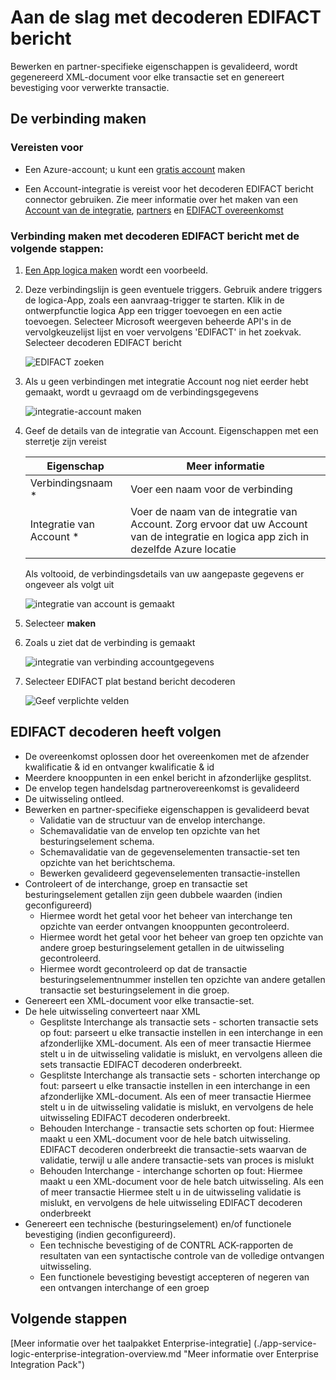 <properties 
    pageTitle="Meer informatie over Enterprise Integration Pack decoderen EDIFACT bericht verbindingslijn | App-Service van Microsoft Azure | Microsoft Azure" 
    description="Informatie over het gebruik van partners met de apps Enterprise Integration Pack en logica" 
    services="logic-apps" 
    documentationCenter=".net,nodejs,java"
    authors="padmavc" 
    manager="erikre" 
    editor=""/>

<tags 
    ms.service="logic-apps" 
    ms.workload="integration" 
    ms.tgt_pltfrm="na" 
    ms.devlang="na" 
    ms.topic="article" 
    ms.date="08/15/2016" 
    ms.author="padmavc"/>

# <a name="get-started-with-decode-edifact-message"></a>Aan de slag met decoderen EDIFACT bericht

Bewerken en partner-specifieke eigenschappen is gevalideerd, wordt gegenereerd XML-document voor elke transactie set en genereert bevestiging voor verwerkte transactie.

## <a name="create-the-connection"></a>De verbinding maken

### <a name="prerequisites"></a>Vereisten voor

* Een Azure-account; u kunt een [gratis account](https://azure.microsoft.com/free) maken

* Een Account-integratie is vereist voor het decoderen EDIFACT bericht connector gebruiken. Zie meer informatie over het maken van een [Account van de integratie](./app-service-logic-enterprise-integration-create-integration-account.md), [partners](./app-service-logic-enterprise-integration-partners.md) en [EDIFACT overeenkomst](./app-service-logic-enterprise-integration-edifact.md)

### <a name="connect-to-decode-edifact-message-using-the-following-steps"></a>Verbinding maken met decoderen EDIFACT bericht met de volgende stappen:

1. [Een App logica maken](./app-service-logic-create-a-logic-app.md) wordt een voorbeeld.

2. Deze verbindingslijn is geen eventuele triggers. Gebruik andere triggers de logica-App, zoals een aanvraag-trigger te starten.  Klik in de ontwerpfunctie logica App een trigger toevoegen en een actie toevoegen.  Selecteer Microsoft weergeven beheerde API's in de vervolgkeuzelijst lijst en voer vervolgens 'EDIFACT' in het zoekvak.  Selecteer decoderen EDIFACT bericht

    ![EDIFACT zoeken](./media/app-service-logic-enterprise-integration-edifactorconnector/edifactdecodeimage1.png)
    
3. Als u geen verbindingen met integratie Account nog niet eerder hebt gemaakt, wordt u gevraagd om de verbindingsgegevens

    ![integratie-account maken](./media/app-service-logic-enterprise-integration-edifactorconnector/edifactdecodeimage2.png)  

4. Geef de details van de integratie van Account.  Eigenschappen met een sterretje zijn vereist

  	| Eigenschap | Meer informatie |
  	| -------- | ------- |
  	| Verbindingsnaam * | Voer een naam voor de verbinding |
  	| Integratie van Account * | Voer de naam van de integratie van Account. Zorg ervoor dat uw Account van de integratie en logica app zich in dezelfde Azure locatie |

    Als voltooid, de verbindingsdetails van uw aangepaste gegevens er ongeveer als volgt uit

    ![integratie van account is gemaakt](./media/app-service-logic-enterprise-integration-edifactorconnector/edifactdecodeimage3.png)  

5. Selecteer **maken**

6. Zoals u ziet dat de verbinding is gemaakt

    ![integratie van verbinding accountgegevens](./media/app-service-logic-enterprise-integration-edifactorconnector/edifactdecodeimage5.png)  

7. Selecteer EDIFACT plat bestand bericht decoderen

    ![Geef verplichte velden](./media/app-service-logic-enterprise-integration-edifactorconnector/edifactdecodeimage5.png)  

## <a name="edifact-decode-does-following"></a>EDIFACT decoderen heeft volgen

* De overeenkomst oplossen door het overeenkomen met de afzender kwalificatie & id en ontvanger kwalificatie & id
* Meerdere knooppunten in een enkel bericht in afzonderlijke gesplitst.
* De envelop tegen handelsdag partnerovereenkomst is gevalideerd
* De uitwisseling ontleed.
* Bewerken en partner-specifieke eigenschappen is gevalideerd bevat
    * Validatie van de structuur van de envelop interchange.
    * Schemavalidatie van de envelop ten opzichte van het besturingselement schema.
    * Schemavalidatie van de gegevenselementen transactie-set ten opzichte van het berichtschema.
    * Bewerken gevalideerd gegevenselementen transactie-instellen
* Controleert of de interchange, groep en transactie set besturingselement getallen zijn geen dubbele waarden (indien geconfigureerd) 
    * Hiermee wordt het getal voor het beheer van interchange ten opzichte van eerder ontvangen knooppunten gecontroleerd. 
    * Hiermee wordt het getal voor het beheer van groep ten opzichte van andere groep besturingselement getallen in de uitwisseling gecontroleerd. 
    * Hiermee wordt gecontroleerd op dat de transactie besturingselementnummer instellen ten opzichte van andere getallen transactie set besturingselement in die groep.
* Genereert een XML-document voor elke transactie-set.
* De hele uitwisseling converteert naar XML 
    * Gesplitste Interchange als transactie sets - schorten transactie sets op fout: parseert u elke transactie instellen in een interchange in een afzonderlijke XML-document. Als een of meer transactie Hiermee stelt u in de uitwisseling validatie is mislukt, en vervolgens alleen die sets transactie EDIFACT decoderen onderbreekt. 
    * Gesplitste Interchange als transactie sets - schorten interchange op fout: parseert u elke transactie instellen in een interchange in een afzonderlijke XML-document.  Als een of meer transactie Hiermee stelt u in de uitwisseling validatie is mislukt, en vervolgens de hele uitwisseling EDIFACT decoderen onderbreekt.
    * Behouden Interchange - transactie sets schorten op fout: Hiermee maakt u een XML-document voor de hele batch uitwisseling. EDIFACT decoderen onderbreekt die transactie-sets waarvan de validatie, terwijl u alle andere transactie-sets van proces is mislukt
    * Behouden Interchange - interchange schorten op fout: Hiermee maakt u een XML-document voor de hele batch uitwisseling. Als een of meer transactie Hiermee stelt u in de uitwisseling validatie is mislukt, en vervolgens de hele uitwisseling EDIFACT decoderen onderbreekt 
* Genereert een technische (besturingselement) en/of functionele bevestiging (indien geconfigureerd).
    * Een technische bevestiging of de CONTRL ACK-rapporten de resultaten van een syntactische controle van de volledige ontvangen uitwisseling.
    * Een functionele bevestiging bevestigt accepteren of negeren van een ontvangen interchange of een groep

## <a name="next-steps"></a>Volgende stappen

[Meer informatie over het taalpakket Enterprise-integratie] (./app-service-logic-enterprise-integration-overview.md "Meer informatie over Enterprise Integration Pack") 